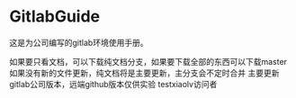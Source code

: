 # GitlabGuide
这是为公司编写的gitlab环境使用手册。

如果要只看文档，可以下载纯文档分支，如果要下载全部的东西可以下载master
如果没有新的文件更新，纯文档将是主要更新，主分支会不定时合并
主要更新gitlab公司版本，远端github版本仅供实验
testxiaolv访问者